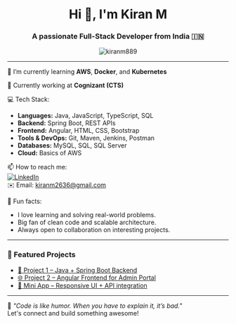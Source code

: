 <h1 align="center">Hi 👋, I'm Kiran M</h1>
<h3 align="center">A passionate Full-Stack Developer from India 🇮🇳</h3>

<p align="center">
  <img src="https://komarev.com/ghpvc/?username=kiranm889&label=Profile%20views&color=0e75b6&style=flat" alt="kiranm889" />
</p>

---

🌱 I’m currently learning **AWS**, **Docker**, and **Kubernetes**

💼 Currently working at **Cognizant (CTS)**

💻 Tech Stack:
- **Languages:** Java, JavaScript, TypeScript, SQL
- **Backend:** Spring Boot, REST APIs
- **Frontend:** Angular, HTML, CSS, Bootstrap
- **Tools & DevOps:** Git, Maven, Jenkins, Postman
- **Databases:** MySQL, SQL, SQL Server
- **Cloud:** Basics of AWS

📫 How to reach me:  
[![LinkedIn](https://img.shields.io/badge/-LinkedIn-blue?style=flat&logo=Linkedin&logoColor=white)](https://www.linkedin.com/in/kiranm889/)  
✉️ Email: kiranm2636@gmail.com

📌 Fun facts:
- I love learning and solving real-world problems.
- Big fan of clean code and scalable architecture.
- Always open to collaboration on interesting projects.

---

### 🚀 Featured Projects
<!-- Add links to pinned repos or cool projects -->

- [🔧 Project 1 – Java + Spring Boot Backend](#)
- [🌐 Project 2 – Angular Frontend for Admin Portal](#)
- [📱 Mini App – Responsive UI + API integration](#)

---

📌 _"Code is like humor. When you have to explain it, it’s bad."_  
Let's connect and build something awesome!

